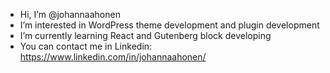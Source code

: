 - Hi, I’m @johannaahonen
- I’m interested in WordPress theme development and plugin development
- I’m currently learning React and Gutenberg block developing
- You can contact me in Linkedin: https://www.linkedin.com/in/johannaahonen/

<!---
johannaahonen/johannaahonen is a ✨ special ✨ repository because its `README.md` (this file) appears on your GitHub profile.
You can click the Preview link to take a look at your changes.
--->
